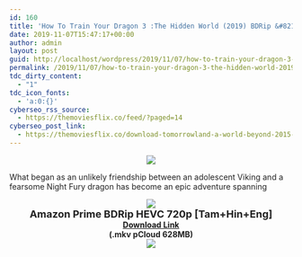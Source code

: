 ```yaml
---
id: 160
title: 'How To Train Your Dragon 3 :The Hidden World (2019) BDRip &#8211; 720p HEVC &#8211; Org.Aud [Tamil +Hindi +English] &#8211; x264 &#8211; 600MB'
date: 2019-11-07T15:47:17+00:00
author: admin
layout: post
guid: http://localhost/wordpress/2019/11/07/how-to-train-your-dragon-3-the-hidden-world-2019-bdrip-720p-hevc-org-aud-tamil-hindi-english-x264-600mb/
permalink: /2019/11/07/how-to-train-your-dragon-3-the-hidden-world-2019-bdrip-720p-hevc-org-aud-tamil-hindi-english-x264-600mb/
tdc_dirty_content:
  - "1"
tdc_icon_fonts:
  - 'a:0:{}'
cyberseo_rss_source:
  - https://themoviesflix.co/feed/?paged=14
cyberseo_post_link:
  - https://themoviesflix.co/download-tomorrowland-a-world-beyond-2015-english-480p-720p-1080p/
---
```

<div dir="ltr" style="text-align: left;" trbidi="on">
  <div class="separator" style="clear: both; text-align: center;">
    <a href="https://1.bp.blogspot.com/-z-K2d5ojo6E/XSC37tJ6tAI/AAAAAAAAAko/rZ6j97x4OjEA72LeTk4b2pBko0COI7s3gCEwYBhgL/s1600/5c3f6242e8b8c.jpg" imageanchor="1" style="margin-left: 1em; margin-right: 1em;"><img border="0" data-original-height="722" data-original-width="960" src="https://1.bp.blogspot.com/-z-K2d5ojo6E/XSC37tJ6tAI/AAAAAAAAAko/rZ6j97x4OjEA72LeTk4b2pBko0COI7s3gCEwYBhgL/s1600/5c3f6242e8b8c.jpg" /></a>
  </div>
  
  <p>
    <span style="background-color: white; color: #222222; font-family: "arial" , sans-serif; font-size: x-small;">What began as an unlikely friendship between an adolescent Viking and a fearsome Night Fury dragon has become an epic adventure spanning&nbsp;</span>
  </p>
  
  <div class="separator" style="clear: both; text-align: center;">
    <a href="https://1.bp.blogspot.com/-fai1ZuUwnbA/XIjy2aT4irI/AAAAAAAAANw/WFW0YRK47_8GLAt3pPBSzBk0GJA6Mk5fgCPcBGAYYCw/s1600/torrborder.gif" imageanchor="1" style="margin-left: 1em; margin-right: 1em;"><img border="0" data-original-height="3" data-original-width="500" src="https://1.bp.blogspot.com/-fai1ZuUwnbA/XIjy2aT4irI/AAAAAAAAANw/WFW0YRK47_8GLAt3pPBSzBk0GJA6Mk5fgCPcBGAYYCw/s1600/torrborder.gif" /></a>
  </div>
  
  <div style="text-align: center;">
    <span style="background-color: white; color: #222222; font-family: "arial" , sans-serif;"><b><span style="font-size: large;">Amazon Prime BDRip HEVC 720p [Tam+Hin+Eng]</span></b></span>
  </div>
  
  <div style="text-align: center;">
    <span style="color: #222222; font-family: "arial" , sans-serif; font-size: large;"><span style="background-color: white;"><b><a href="https://my.pcloud.com/publink/show?code=XZvAT37Z2CkJ2BJdDSVdhCHcreED3X1BFQDy">Download Link</a></b></span></span>
  </div>
  
  <div style="text-align: center;">
    <span style="color: #222222; font-family: "arial" , sans-serif; font-size: large;"><span style="background-color: white;"><b>(.mkv pCloud 628MB)</b></span></span>
  </div>
  
  <div style="text-align: center;">
    <a href="https://1.bp.blogspot.com/-fai1ZuUwnbA/XIjy2aT4irI/AAAAAAAAANw/WFW0YRK47_8GLAt3pPBSzBk0GJA6Mk5fgCPcBGAYYCw/s1600/torrborder.gif" imageanchor="1" style="margin-left: 1em; margin-right: 1em;"><img border="0" data-original-height="3" data-original-width="500" src="https://1.bp.blogspot.com/-fai1ZuUwnbA/XIjy2aT4irI/AAAAAAAAANw/WFW0YRK47_8GLAt3pPBSzBk0GJA6Mk5fgCPcBGAYYCw/s1600/torrborder.gif" /></a>
  </div>
</div>